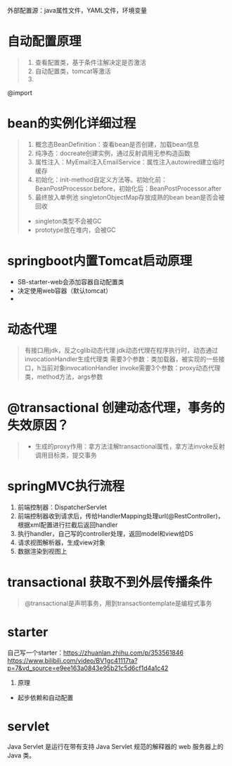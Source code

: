 外部配置源：java属性文件，YAML文件，环境变量
# 自动配置原理
> 1. 查看配置类，基于条件注解决定是否激活
> 2. 自动配置类，tomcat等激活
> 3. 
@import

# bean的实例化详细过程
> 1. 概念态BeanDefinition：查看bean是否创建，加载bean信息
> 2. 纯净态：docreate创建实例，通过反射调用无参构造函数
> 3. 属性注入：MyEmail注入EmailService：属性注入autowired建立临时缓存
> 4. 初始化：init-method自定义方法等。初始化前：BeanPostProcessor.before，初始化后：BeanPostProcessor.after
> 5. 最终放入单例池 singletonObjectMap存放成熟的bean
> bean是否会被回收
> - singleton类型不会被GC
> - prototype放在堆内，会被GC

# springboot内置Tomcat启动原理
- SB-starter-web会添加容器自动配置类
- 决定使用web容器（默认tomcat）
- 
# 动态代理
> 有接口用jdk，反之cglib动态代理
> jdk动态代理在程序执行时，动态通过invocationHandler生成代理类
> 需要3个参数：类加载器，被实现的一些接口，h当前对象invocationHandler
> invoke需要3个参数：proxy动态代理类，method方法，args参数


# @transactional 创建动态代理，事务的失效原因？
> - 生成的proxy作用：拿方法注解transactional属性，拿方法invoke反射调用目标类，提交事务
> 
> 

# springMVC执行流程
1. 前端控制器：DispatcherServlet
2. 前端控制器收到请求后，传给HandlerMapping处理url(@RestController)，根据xml配置进行拦截后返回handler
3. 执行handler，自己写的controller处理，返回model和view给DS
4. 请求视图解析器，生成view对象
5. 数据渲染到视图上

# transactional 获取不到外层传播条件
> @transactional是声明事务，用到transactiontemplate是编程式事务
> 
# starter
自己写一个starter：https://zhuanlan.zhihu.com/p/353561846
https://www.bilibili.com/video/BV1gc41117ta?p=7&vd_source=e9ee163a0843e95b21c5d6cf1d4a1c42
1. 原理
- 起步依赖和自动配置


# servlet
Java Servlet 是运行在带有支持 Java Servlet 规范的解释器的 web 服务器上的 Java 类。